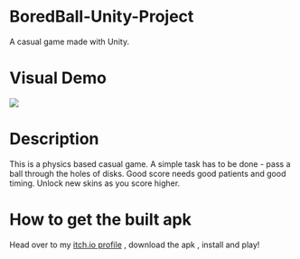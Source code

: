 # BoredBall-Unity-Project
A casual game made with Unity.

# Visual Demo

![](https://media.giphy.com/media/5hT4ySClgzgS9SKJRv/giphy.gif)

# Description

This is a physics based casual game. A simple task has to be done - pass a  ball through the  holes of disks. Good score needs good patients and good timing. Unlock new skins as you score higher.

# How to get the built apk

Head over to my [itch.io profile](https://samiparnab2.itch.io/bored-ball) , download the apk , install and play! 